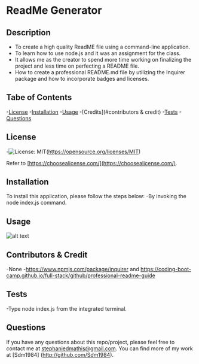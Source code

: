 # ReadMe Generator

  ## Description
  - To create a high quality ReadME file using a command-line application.
  - To learn how to use node.js and it was an assignment for the class.
  - It allows me as the creator to spend more time working on finalizing the project and less time on perfecting a README file.
  - How to create a professional README.md file by utilizing the Inquirer package and how to incorporate badges and licenses. 

## Tabe of Contents
-[License](#license)
-[Installation](#installation)
-[Usage](#usage)
-[Credits](#contributors & credit)
-[Tests](#tests)
-[Questions](#questions)


## License
-![License: MIT](https://img.shields.io/badge/License-MIT-yellow.svg)(https://opensource.org/licenses/MIT)

Refer to [https://choosealicense.com/](https://choosealicense.com/).

## Installation
To install this application, please follow the steps below:
-By invoking the node index.js command.

## Usage

![alt text](assets/images/screenshot.png)

## Contributors & Credit
-None
-https://www.npmjs.com/package/inquirer and https://coding-boot-camp.github.io/full-stack/github/professional-readme-guide

## Tests

-Type node index.js from the integrated terminal. 

## Questions

If you have any questions about this repo/project, please feel free to contact me at stephaniedmathis@gmail.com. You can find more of my work at [Sdm1984] (http://github.com/Sdm1984).

